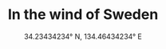 ---
title: In the wind of Sweden
subtitle: "34.23434234° N, 134.46434234° E"
order_number: 4
image: /uploads/4.png
portrait: false
wide: false
text-color: light
show-text: true
---